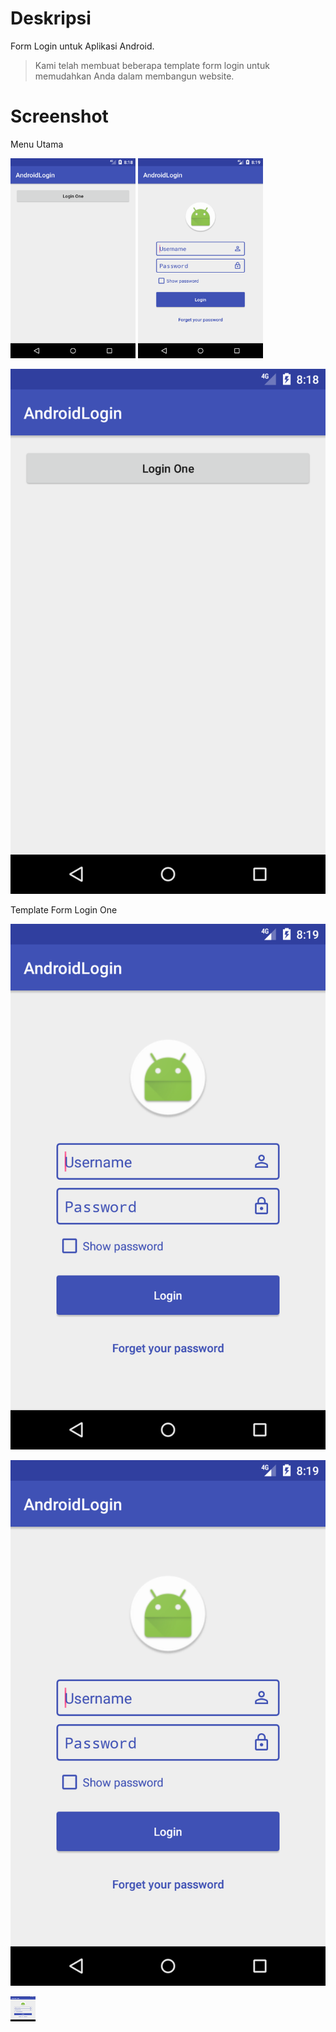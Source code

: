 # Deskripsi
Form Login untuk Aplikasi Android.
> Kami telah membuat beberapa template form login untuk memudahkan Anda dalam membangun website.

# Screenshot
Menu Utama

<img src="https://github.com/bagi-code/android-login/blob/master/menu_utama.png" width="200" height="320"/> <img src="https://github.com/bagi-code/android-login/blob/master/login_one.png" width="200" height="320"/>
 
![alt text](https://github.com/bagi-code/android-login/blob/master/menu_utama.png "Optional title")

Template Form Login One
 
![alt text](https://github.com/bagi-code/android-login/blob/master/login_one.png)

![Screenshot](https://github.com/bagi-code/android-login/blob/master/login_one.png)

<img src="https://github.com/bagi-code/android-login/blob/master/login_one.png" style=" width:40px ; height:40px " />
